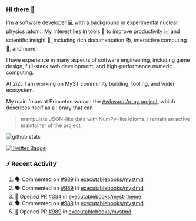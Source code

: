 ### Hi there 👋 

I'm a software developer 💻 with a background in experimental nuclear physics :atom:. My interest lies in tools :wrench: to improve productivity :chart_with_upwards_trend: and scientific insight :telescope:, including rich documentation 📚, interactive computing 🧮, and more! 

I have experience in many aspects of software engineering, including game design, full-stack web development, and high-performance numeric computing. 

At 2i2c I am working on MyST community building, tooling, and wider ecosystem. 

My main focus at Princeton was on the [Awkward Array project](awkward-array.org/), which describes itself as a library that can 
> manipulate JSON-like data with NumPy-like idioms. I remain an active maintainer of the project. 

![github stats](https://github-readme-stats.vercel.app/api?username=agoose77&show_icons=true&hide_rank=true&hide_title=true&bg_color=30,e76445,904e95&text_color=efe3ec&icon_color=efe3ec)
<!--
**agoose77/agoose77** is a ✨ _special_ ✨ repository because its `README.md` (this file) appears on your GitHub profile.

Here are some ideas to get you started:

- 🔭 I’m currently working on ...
- 🌱 I’m currently learning ...
- 👯 I’m looking to collaborate on ...
- 🤔 I’m looking for help with ...
- 💬 Ask me about ...
- 📫 How to reach me: ...
- 😄 Pronouns: ...
- ⚡ Fun fact: ...
-->

[![Twitter Badge](https://img.shields.io/twitter/follow/agoose77?style=flat-square&logo=Twitter&logoColor=white&color=cornflowerblue)](https://twitter.com/agoose77)

### :zap: Recent Activity

<!--START_SECTION:activity-->
1. 🗣 Commented on [#989](https://github.com/executablebooks/mystmd/pull/989#issuecomment-1999782113) in [executablebooks/mystmd](https://github.com/executablebooks/mystmd)
2. 🗣 Commented on [#989](https://github.com/executablebooks/mystmd/pull/989#issuecomment-1999764493) in [executablebooks/mystmd](https://github.com/executablebooks/mystmd)
3. 💪 Opened PR [#334](https://github.com/executablebooks/myst-theme/pull/334) in [executablebooks/myst-theme](https://github.com/executablebooks/myst-theme)
4. 🗣 Commented on [#989](https://github.com/executablebooks/mystmd/pull/989#issuecomment-1999483160) in [executablebooks/mystmd](https://github.com/executablebooks/mystmd)
5. 💪 Opened PR [#989](https://github.com/executablebooks/mystmd/pull/989) in [executablebooks/mystmd](https://github.com/executablebooks/mystmd)
<!--END_SECTION:activity-->
